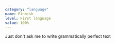 ```yaml
---
category: "language"
name: Finnish
level: First language
value: 100%
---
```


Just don't ask me to write grammatically perfect text
